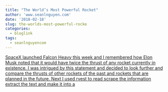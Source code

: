 ```yaml
---
title: "The World’s Most Powerful Rocket"
author: 'www.seanlnguyen.com'
date: '2018-02-18'
slug: the-worlds-most-powerful-rocke
categories:
  - bloglink
tags:
  - seanlnguyencom
---
```


[SpaceX launched Falcon Heavy this week and I remembered how Elon Musk noted that it would have twice the thrust of any rocket currently in existence. I was intrigued by this statement and decided to look further and compare the thrusts of other rockets of the past and rockets that are planned in the future. Next I used rvest to read scrape the information extract the text and make it into a<i class="fas fa-external-link-alt"></i>](http://www.seanlnguyen.com/post/the-world-s-most-powerful-rocket/)

